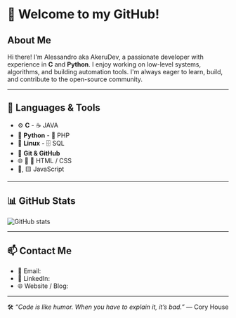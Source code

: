 
# 👋 Welcome to my GitHub!

## About Me

Hi there! I'm Alessandro aka AkeruDev, a passionate developer with experience in **C** and **Python**. I enjoy working on low-level systems, algorithms, and building automation tools. I'm always eager to learn, build, and contribute to the open-source community.

---

## 🧰 Languages & Tools

- ⚙️ **C**                - ☕ JAVA
- 🐍 **Python**           - 🐘 PHP
- 🐧 **Linux**            - 🗄️ SQL
- 🔧 **Git & GitHub**
- 🌐 🧱 🎨 HTML / CSS
- 📜, 🟨 JavaScript
---

## 📊 GitHub Stats


![GitHub stats](https://github-readme-stats.vercel.app/api?username=akerudev&show_icons=true&theme=dark)

---

## 📫 Contact Me

- 📧 Email:
- 💼 LinkedIn: 
- 🌐 Website / Blog: 

---

🛠️ *“Code is like humor. When you have to explain it, it’s bad.”* — Cory House

